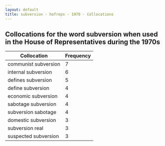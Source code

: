 ```yaml
---
layout: default
title: subversion - hofreps - 1970 - Collocations
---
```

## Collocations for the word **subversion** when used in the House of Representatives during the 1970s

| Collocation | Frequency |
|--------------|----------------|
|communist subversion|7|
|internal subversion|6|
|defines subversion|5|
|define subversion|4|
|economic subversion|4|
|sabotage subversion|4|
|subversion sabotage|4|
|domestic subversion|3|
|subversion real|3|
|suspected subversion|3|
